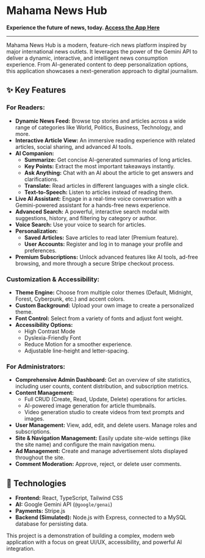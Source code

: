 # Mahama News Hub

**Experience the future of news, today. [Access the App Here](https://ai.studio/apps/drive/1v0zC02D9NAdBOOsMLiR1TiX7KKdUj9zR)**

---

Mahama News Hub is a modern, feature-rich news platform inspired by major international news outlets. It leverages the power of the Gemini API to deliver a dynamic, interactive, and intelligent news consumption experience. From AI-generated content to deep personalization options, this application showcases a next-generation approach to digital journalism.

## ✨ Key Features

### For Readers:
*   **Dynamic News Feed:** Browse top stories and articles across a wide range of categories like World, Politics, Business, Technology, and more.
*   **Interactive Article View:** An immersive reading experience with related articles, social sharing, and advanced AI tools.
*   **AI Companion:**
    *   **Summarize:** Get concise AI-generated summaries of long articles.
    *   **Key Points:** Extract the most important takeaways instantly.
    *   **Ask Anything:** Chat with an AI about the article to get answers and clarifications.
    *   **Translate:** Read articles in different languages with a single click.
    *   **Text-to-Speech:** Listen to articles instead of reading them.
*   **Live AI Assistant:** Engage in a real-time voice conversation with a Gemini-powered assistant for a hands-free news experience.
*   **Advanced Search:** A powerful, interactive search modal with suggestions, history, and filtering by category or author.
*   **Voice Search:** Use your voice to search for articles.
*   **Personalization:**
    *   **Saved Articles:** Save articles to read later (Premium feature).
    *   **User Accounts:** Register and log in to manage your profile and preferences.
*   **Premium Subscriptions:** Unlock advanced features like AI tools, ad-free browsing, and more through a secure Stripe checkout process.

### Customization & Accessibility:
*   **Theme Engine:** Choose from multiple color themes (Default, Midnight, Forest, Cyberpunk, etc.) and accent colors.
*   **Custom Background:** Upload your own image to create a personalized theme.
*   **Font Control:** Select from a variety of fonts and adjust font weight.
*   **Accessibility Options:**
    *   High Contrast Mode
    *   Dyslexia-Friendly Font
    *   Reduce Motion for a smoother experience.
    *   Adjustable line-height and letter-spacing.

### For Administrators:
*   **Comprehensive Admin Dashboard:** Get an overview of site statistics, including user counts, content distribution, and subscription metrics.
*   **Content Management:**
    *   Full CRUD (Create, Read, Update, Delete) operations for articles.
    *   AI-powered image generation for article thumbnails.
    *   Video generation studio to create videos from text prompts and images.
*   **User Management:** View, add, edit, and delete users. Manage roles and subscriptions.
*   **Site & Navigation Management:** Easily update site-wide settings (like the site name) and configure the main navigation menu.
*   **Ad Management:** Create and manage advertisement slots displayed throughout the site.
*   **Comment Moderation:** Approve, reject, or delete user comments.

## 🚀 Technologies

*   **Frontend:** React, TypeScript, Tailwind CSS
*   **AI:** Google Gemini API (`@google/genai`)
*   **Payments:** Stripe.js
*   **Backend (Simulated):** Node.js with Express, connected to a MySQL database for persisting data.

This project is a demonstration of building a complex, modern web application with a focus on great UI/UX, accessibility, and powerful AI integration.
